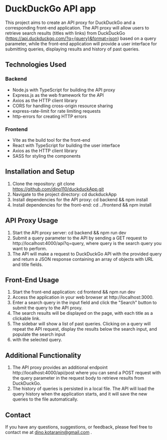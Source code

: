 # DuckDuckGo API app

This project aims to create an API proxy for DuckDuckGo and a corresponding front-end application. The API proxy will allow users to retrieve search results (titles with links) from DuckDuckGo (https://api.duckduckgo.com/?q={query}&format=json) based on a query parameter, while the front-end application will provide a user interface for submitting queries, displaying results and history of past queries.

## Technologies Used

### Backend

- Node.js with TypeScript for building the API proxy
- Express.js as the web framework for the API
- Axios as the HTTP client library
- CORS for handling cross-origin resource sharing
- express-rate-limit for rate limiting requests
- http-errors for creating HTTP errors

### Frontend

- Vite as the build tool for the front-end
- React with TypeScript for building the user interface
- Axios as the HTTP client library
- SASS for styling the components

## Installation and Setup

1. Clone the repository: git clone https://github.com/dino110/duckduckApp.git
2. Navigate to the project directory: cd duckduckApp
3. Install dependencies for the API proxy: cd backend && npm install
4. Install dependencies for the front-end: cd ../frontend && npm install

## API Proxy Usage

1. Start the API proxy server: cd backend && npm run dev
2. Submit a query parameter to the API by sending a GET request to http://localhost:4000/api?q=query, where query is the search query you want to perform.
3. The API will make a request to DuckDuckGo API with the provided query and return a JSON response containing an array of objects with URL and title fields.

## Front-End Usage

1. Start the front-end application: cd frontend && npm run dev
2. Access the application in your web browser at http://localhost:3000.
3. Enter a search query in the input field and click the "Search" button to submit the query to the API proxy.
4. The search results will be displayed on the page, with each title as a clickable link.
5. The sidebar will show a list of past queries. Clicking on a query will repeat the API request, display the results below the search input, and populate the search input
6. with the selected query.

## Additional Functionality

1. The API proxy provides an additional endpoint http://localhost:4000/api/post where you can send a POST request with the query parameter in the request body to retrieve results from DuckDuckGo.
2. The history of queries is persisted in a local file. The API will load the query history when the application starts, and it will save the new queries to the file automatically.

## Contact

If you have any questions, suggestions, or feedback, please feel free to contact me at dino.kotaranin@gmail.com .
